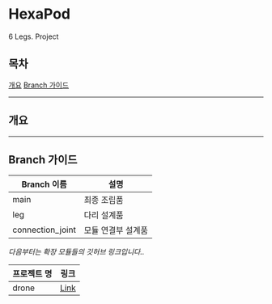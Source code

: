 # HexaPod
6 Legs. Project

## 목차
[개요](#개요)
[Branch 가이드](#Branch-가이드)
***
## 개요
***
## Branch 가이드
|Branch 이름|설명|
|---|---|
|main|최종 조립품|
|leg|다리 설계품|
|connection_joint|모듈 연결부 설계품|

*다음부터는 확장 모듈들의 깃허브 링크입니다..*

|프로젝트 명|링크|
|---|---|
|drone|[Link](https://google.com)|
